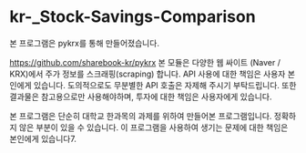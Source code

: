 # kr-_Stock-Savings-Comparison
본 프로그램은
pykrx를 통해 만들어졌습니다.

https://github.com/sharebook-kr/pykrx
본 모듈은 다양한 웹 싸이트 (Naver / KRX)에서 주가 정보를 스크래핑(scraping) 합니다. API 사용에 대한 책임은 사용자 본인에게 있습니다. 도의적으로도 무분별한 API 호출은 자제해 주시기 부탁드립니다. 또한 결과물은 참고용으로만 사용해야하며, 투자에 대한 책임은 사용자에게 있습니다.

본 프로그램은 단순히 대학교 한과목의 과제를 위하여 만들어본 프로그램입니다.
정확하지 않은 부분이 있을 수 있습니다.
이 프로그램을 사용하여 생기는 문제에 대한 책임은 본인에게 있습니다7.
